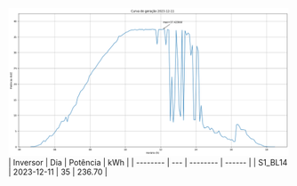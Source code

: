 ![My Image](11_12_2023-S1_BL14.png)
| Inversor | Dia | Potência | kWh    |
| -------- | --- | -------- | ------ |
| S1_BL14       | 2023-12-11  | 35       | 236.70 |